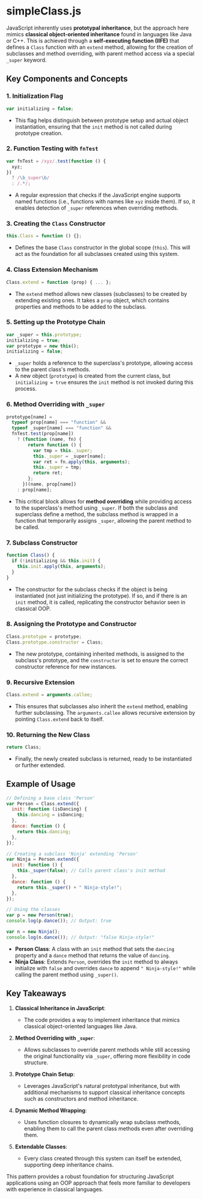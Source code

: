 # simpleClass.js

JavaScript inherently uses **prototypal inheritance**, but the approach here mimics **classical object-oriented inheritance** found in languages like Java or C++. This is achieved through a **self-executing function (IIFE)** that defines a `Class` function with an `extend` method, allowing for the creation of subclasses and method overriding, with parent method access via a special `_super` keyword.

## Key Components and Concepts

### 1. **Initialization Flag**

```javascript
var initializing = false;
```

- This flag helps distinguish between prototype setup and actual object instantiation, ensuring that the `init` method is not called during prototype creation.

### 2. **Function Testing with `fnTest`**

```javascript
var fnTest = /xyz/.test(function () {
  xyz;
})
  ? /\b_super\b/
  : /.*/;
```

- A regular expression that checks if the JavaScript engine supports named functions (i.e., functions with names like `xyz` inside them). If so, it enables detection of `_super` references when overriding methods.

### 3. **Creating the `Class` Constructor**

```javascript
this.Class = function () {};
```

- Defines the base `Class` constructor in the global scope (`this`). This will act as the foundation for all subclasses created using this system.

### 4. **Class Extension Mechanism**

```javascript
Class.extend = function (prop) { ... };
```

- The `extend` method allows new classes (subclasses) to be created by extending existing ones. It takes a `prop` object, which contains properties and methods to be added to the subclass.

### 5. **Setting up the Prototype Chain**

```javascript
var _super = this.prototype;
initializing = true;
var prototype = new this();
initializing = false;
```

- `_super` holds a reference to the superclass's prototype, allowing access to the parent class's methods.
- A new object (`prototype`) is created from the current class, but `initializing = true` ensures the `init` method is not invoked during this process.

### 6. **Method Overriding with `_super`**

```javascript
prototype[name] =
  typeof prop[name] === "function" &&
  typeof _super[name] === "function" &&
  fnTest.test(prop[name])
    ? (function (name, fn) {
        return function () {
          var tmp = this._super;
          this._super = _super[name];
          var ret = fn.apply(this, arguments);
          this._super = tmp;
          return ret;
        };
      })(name, prop[name])
    : prop[name];
```

- This critical block allows for **method overriding** while providing access to the superclass's method using `_super`. If both the subclass and superclass define a method, the subclass method is wrapped in a function that temporarily assigns `_super`, allowing the parent method to be called.

### 7. **Subclass Constructor**

```javascript
function Class() {
  if (!initializing && this.init) {
    this.init.apply(this, arguments);
  }
}
```

- The constructor for the subclass checks if the object is being instantiated (not just initializing the prototype). If so, and if there is an `init` method, it is called, replicating the constructor behavior seen in classical OOP.

### 8. **Assigning the Prototype and Constructor**

```javascript
Class.prototype = prototype;
Class.prototype.constructor = Class;
```

- The new prototype, containing inherited methods, is assigned to the subclass's prototype, and the `constructor` is set to ensure the correct constructor reference for new instances.

### 9. **Recursive Extension**

```javascript
Class.extend = arguments.callee;
```

- This ensures that subclasses also inherit the `extend` method, enabling further subclassing. The `arguments.callee` allows recursive extension by pointing `Class.extend` back to itself.

### 10. **Returning the New Class**

```javascript
return Class;
```

- Finally, the newly created subclass is returned, ready to be instantiated or further extended.

## Example of Usage

```javascript
// Defining a base class 'Person'
var Person = Class.extend({
  init: function (isDancing) {
    this.dancing = isDancing;
  },
  dance: function () {
    return this.dancing;
  },
});

// Creating a subclass 'Ninja' extending 'Person'
var Ninja = Person.extend({
  init: function () {
    this._super(false); // Calls parent class's init method
  },
  dance: function () {
    return this._super() + " Ninja-style!";
  },
});

// Using the classes
var p = new Person(true);
console.log(p.dance()); // Output: true

var n = new Ninja();
console.log(n.dance()); // Output: "false Ninja-style!"
```

- **Person Class**: A class with an `init` method that sets the `dancing` property and a `dance` method that returns the value of `dancing`.
- **Ninja Class**: Extends `Person`, overrides the `init` method to always initialize with `false` and overrides `dance` to append `" Ninja-style!"` while calling the parent method using `_super()`.

## Key Takeaways

1. **Classical Inheritance in JavaScript**:

   - The code provides a way to implement inheritance that mimics classical object-oriented languages like Java.

2. **Method Overriding with `_super`**:

   - Allows subclasses to override parent methods while still accessing the original functionality via `_super`, offering more flexibility in code structure.

3. **Prototype Chain Setup**:

   - Leverages JavaScript's natural prototypal inheritance, but with additional mechanisms to support classical inheritance concepts such as constructors and method inheritance.

4. **Dynamic Method Wrapping**:

   - Uses function closures to dynamically wrap subclass methods, enabling them to call the parent class methods even after overriding them.

5. **Extendable Classes**:
   - Every class created through this system can itself be extended, supporting deep inheritance chains.

This pattern provides a robust foundation for structuring JavaScript applications using an OOP approach that feels more familiar to developers with experience in classical languages.
